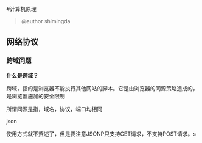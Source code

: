 #计算机原理

> @author shimingda

## 网络协议

### 跨域问题

**什么是跨域？**

跨域，指的是浏览器不能执行其他网站的脚本。它是由浏览器的同源策略造成的，是浏览器施加的安全限制

所谓同源是指，域名，协议，端口均相同

json

使用方式就不赘述了，但是要注意JSONP只支持GET请求，不支持POST请求。s

